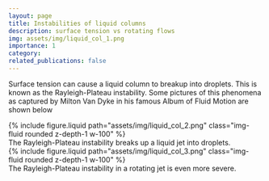 ```yaml
---
layout: page
title: Instabilities of liquid columns
description: surface tension vs rotating flows
img: assets/img/liquid_col_1.png
importance: 1
category: 
related_publications: false
---
```


Surface tension can cause a liquid column to breakup into droplets. This is known as the Rayleigh-Plateau instability. Some pictures of this phenomena as captured by Milton Van Dyke in his famous Album of Fluid Motion are shown below

<div class="row justify-content-sm-center">
    <div class="col-sm-12 mt-3 mt-md-0">
        {% include figure.liquid path="assets/img/liquid_col_2.png" class="img-fluid rounded z-depth-1 w-100" %}
    </div>
</div>
<div class="caption text-center">
    The Rayleigh-Plateau instability breaks up a liquid jet into droplets.
</div>


<div class="row justify-content-sm-center">
    <div class="col-sm-12 mt-3 mt-md-0">
        {% include figure.liquid path="assets/img/liquid_col_3.png" class="img-fluid rounded z-depth-1 w-100" %}
    </div>
</div>
<div class="caption text-center">
    The Rayleigh-Plateau instability in a rotating jet is even more severe.
</div>


